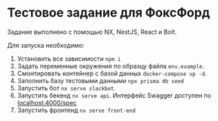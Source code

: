 # Тестовое задание для ФоксФорд

Задание выполнено с помощью NX, NestJS, React и Bolt.

Для запуска необходимо:

1. Установить все зависимости `npm i`
2. Задать переменные окружения по образцу файла `env.example`.
3. Смонтировать контейнер с базой данных `docker-compose up -d`.
4. Заполнить базу тестовыми данными `npx prisma db seed`
5. Запустить бот `nx serve slackbot`.
6. Запустить бекенд `nx serve api`. Интерфейс Swagger доступен по [localhost:4000/spec](адресу)
7. Запустить фронтенд `nx serve front-end`
